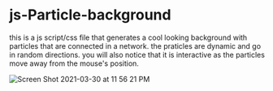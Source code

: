 # js-Particle-background
this is a js script/css file that generates a cool looking background with particles that are connected in a network. the praticles are dynamic and go in random directions.
you will also notice that it is interactive as the particles move away from the mouse's position.

![Screen Shot 2021-03-30 at 11 56 21 PM](https://user-images.githubusercontent.com/65470430/113102992-916dd580-91b3-11eb-9922-d023f6d03023.png)
